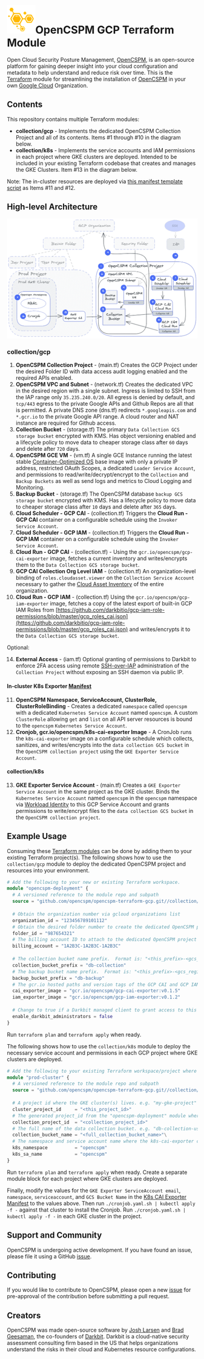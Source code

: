 # ![OpenCSPM Logo](img/opencspm-logo.png)OpenCSPM GCP Terraform Module
Open Cloud Security Posture Management, [OpenCSPM](https://github.com/OpenCSPM/opencspm), is an open-source platform for gaining deeper insight into your cloud configuration and metadata to help understand and reduce risk over time.  This is the [Terraform](https://terraform.io) module for streamlining the installation of [OpenCSPM](https://github.com/OpenCSPM/opencspm) in your own [Google Cloud](https://cloud.google.com/) Organization.

## Contents

This repository contains multiple Terraform modules:

* **collection/gcp** - Implements the dedicated OpenCSPM Collection Project and all of its contents.  Items #1 through #10 in the diagram below.
* **collection/k8s** - Implements the service accounts and IAM permissions in each project where GKE clusters are deployed.  Intended to be included in your existing Terraform codebase that creates and manages the GKE Clusters.  Item #13 in the diagram below.

Note: The in-cluster resources are deployed via [this manifest template script](https://github.com/OpenCSPM/opencspm/blob/main/collection/k8s-cai-exporter/cronjob.yaml.sh) as Items #11 and #12.

## High-level Architecture

![terraform gcp architecture diagram](img/Arch.png)

### collection/gcp

1. **OpenCSPM Collection Project** - (main.tf) Creates the GCP Project under the desired Folder ID with data access audit logging enabled and the required APIs enabled.
2. **OpenCSPM VPC and Subnet** - (network.tf) Creates the dedicated VPC in the desired region with a single subnet.  Ingress is limited to SSH from the IAP range only `35.235.240.0/20`.  All egress is denied by default, and `tcp/443` egress to the private Google APIs and Github Repos are all that is permitted. A private DNS zone (dns.tf) redirects `*.googleapis.com` and `*.gcr.io` to the private Google API range.  A cloud router and NAT instance are required for Github access.
3. **Collection Bucket** - (storage.tf) The primary `Data Collection GCS storage bucket` encrypted with KMS.  Has object versioning enabled and a lifecycle policy to move data to cheaper storage class after `60` days and delete after `720` days.
4. **OpenCSPM GCE VM** - (vm.tf) A single GCE Instance running the latest stable [Container-Optimized OS](https://cloud.google.com/container-optimized-os/docs/concepts/features-and-benefits) base image with only a private IP address, restricted OAuth Scopes, a dedicated `Loader Service Account`, and permissions to read/write/decrypt/encrypt to the `Collection` and `Backup Buckets` as well as send logs and metrics to Cloud Logging and Monitoring.
5. **Backup Bucket** - (storage.tf) The OpenCSPM database `backup GCS storage bucket` encrypted with KMS.  Has a lifecycle policy to move data to cheaper storage class after `10` days and delete after `365` days.
6. **Cloud Scheduler - GCP CAI** - (collection.tf) Triggers the **Cloud Run - GCP CAI** container on a configurable schedule using the `Invoker Service Account`.
7. **Cloud Scheduler - GCP IAM** - (collection.tf) Triggers the **Cloud Run - GCP IAM** container on a configurable schedule using the `Invoker Service Account`.
8. **Cloud Run - GCP CAI** - (collection.tf) - Using the `gcr.io/opencspm/gcp-cai-exporter` image, fetches a current inventory and writes/encrypts them to the `Data Collection GCS storage bucket`.
9. **GCP CAI Collection Org Level IAM** - (collection.tf) An organization-level binding of `roles.cloudasset.viewer` on the `Collection Service Account` necessary to gather the [Cloud Asset Inventory](https://cloud.google.com/asset-inventory/docs/overview) of the entire organization.
10. **Cloud Run - GCP IAM** - (collection.tf) Using the `gcr.io/opencspm/gcp-iam-exporter` image, fetches a copy of the latest export of built-in GCP IAM Roles from [https://github.com/darkbitio/gcp-iam-role-permissions/blob/master/gcp_roles_cai.json](https://github.com/darkbitio/gcp-iam-role-permissions/blob/master/gcp_roles_cai.json) and writes/encrypts it to the `Data Collection GCS storage bucket`.

Optional:

14. **External Access** - (iam.tf) Optional granting of permissions to Darkbit to enforce 2FA access using remote [SSH-over-IAP](https://cloud.google.com/iap/docs/using-tcp-forwarding) administration of the `Collection Project` without exposing an SSH daemon via public IP.

#### In-cluster K8s Exporter [Manifest](https://github.com/OpenCSPM/opencspm/blob/main/collection/k8s-cai-exporter/cronjob.yaml.sh)

11. **OpenCSPM Namespace, ServiceAccount, ClusterRole, ClusterRoleBinding** - Creates a dedicated `namespace` called `opencspm` with a dedicated `Kubernetes Service Account` named `opencspm`.  A custom `ClusterRole` allowing `get` and `list` on all API server resources is bound to the `opencspm` `Kubernetes Service Account`.
12. **Cronjob, gcr.io/opencspm/k8s-cai-exporter Image** - A CronJob runs the `k8s-cai-exporter` image on a configurable schedule which collects, sanitizes, and writes/encrypts into the `data collection GCS bucket` in the `OpenCSPM collection project` using the `GKE Exporter Service Account`.

#### collection/k8s

13. **GKE Exporter Service Account** - (main.tf) Creates a `GKE Exporter Service Account` in the same project as the GKE cluster.  Binds the `Kubernetes Service Account` named `opencspm` in the `opencspm` namespace via [Workload Identity](https://cloud.google.com/kubernetes-engine/docs/how-to/workload-identity) to this GCP Service Account and grants permissions to write/encrypt files to the `data collection GCS bucket` in the `OpenCSPM collection project`.

## Example Usage

Consuming these [Terraform modules](https://learn.hashicorp.com/tutorials/terraform/module-use) can be done by adding them to your existing Terraform project(s).  The following shows how to use the `collection/gcp` module to deploy the dedicated OpenCSPM project and resources into your environment.

```terraform
# Add the following to your new or existing Terraform workspace.
module "opencspm-deployment" {
  # A versioned reference to the module repo and subpath
  source = "github.com/opencspm/opencspm-terraform-gcp.git//collection/gcp?ref=0.1.4"

  # Obtain the organization number via gcloud organizations list
  organization_id = "123456789101112"
  # Obtain the desired folder number to create the dedicated OpenCSPM project "under"
  folder_id = "987654321"
  # The billing account ID to attach to the dedicated OpenCSPM project
  billing_account = "1A2B3C-1A2B3C-1A2B3C"

  # The collection bucket name prefix.  Format is: "<this_prefix>-<gcs_region>-opencspm"
  collection_bucket_prefix = "db-collection"
  # The backup bucket name prefix.  Format is: "<this_prefix>-<gcs_region>-opencspm"
  backup_bucket_prefix = "db-backup"
  # The gcr.io hosted paths and version tags of the GCP CAI and GCP IAM exporter images
  cai_exporter_image = "gcr.io/opencspm/gcp-cai-exporter:v0.1.5"
  iam_exporter_image = "gcr.io/opencspm/gcp-iam-exporter:v0.1.2"

  # Change to true if a Darkbit managed client to grant access to this project
  enable_darkbit_administrators = false
}
```

Run `terraform plan` and `terraform apply` when ready.

The following shows how to use the `collection/k8s` module to deploy the necessary service account and permissions in each GCP project where GKE clusters are deployed.

```terraform
# Add the following to your existing Terraform workspace/project where the GKE cluster is managed
module "prod-cluster" {
  # A versioned reference to the module repo and subpath
  source = "github.com/opencspm/opencspm-terraform-gcp.git//collection/k8s?ref=0.1.4"

  # A project id where the GKE cluster(s) lives. e.g. "my-gke-project"
  cluster_project_id     = "<this_project_id>"
  # The generated project_id from the "opencspm-deployment" module where the data collection bucket resides. e.g. "opencspm-collection-672c"
  collection_project_id  = "<collection_project_id>"
  # The full name of the data collection bucket. e.g. "db-collection-us-opencspm"
  collection_bucket_name = "<full_collection_bucket_name>"\
  # The namespace and service account name where the k8s-cai-exporter cronjob is running.
  k8s_namespace          = "opencspm"
  k8s_sa_name            = "opencspm"
}
```

Run `terraform plan` and `terraform apply` when ready.  Create a separate module block for each project where GKE clusters are deployed.

Finally, modify the values for the `GKE Exporter ServiceAccount email`, `namespace`, `serviceaccount`, and `GCS Bucket Name` in the [K8s CAI Exporter Manifest](https://github.com/OpenCSPM/opencspm/blob/main/collection/k8s-cai-exporter/cronjob.yaml.sh) to the values above.  Then run `./cronjob.yaml.sh | kubectl apply -f -` against that cluster to install the Cronjob.  Run `./cronjob.yaml.sh | kubectl apply -f -` in each GKE cluster in the project.

## Support and Community

OpenCSPM is undergoing active development.  If you have found an issue, please file it using a GitHub [issue](https://github.com/opencspm/opencspm-terraform-gcp/issues/new/choose).

## Contributing

If you would like to contribute to OpenCSPM, please open a new [issue](https://github.com/opencspm/opencspm-terraform-gcp/issues/new/choose) for pre-approval of the contribution before submitting a pull request.

## Creators

OpenCSPM was made open-source software by [Josh Larsen](https://github.com/joshlarsen) and [Brad Geesaman](https://github.com/bgeesaman), the co-founders of [Darkbit](https://darkbit.io). Darkbit is a cloud-native security assessment consulting firm based in the US that helps organizations understand the risks in their cloud and Kubernetes resource configurations.
